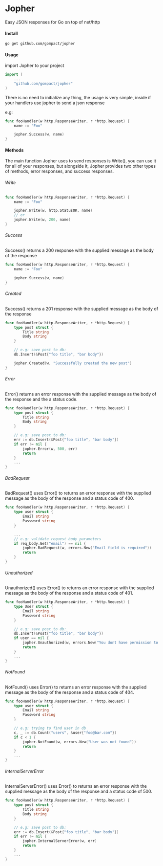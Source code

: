 # Jopher

Easy JSON responses for Go on top of net/http

#### Install

```bash
go get github.com/gompact/jopher
```


#### Usage

import Jopher to your project

```go
import (
    ...
    "github.com/gompact/jopher"
)
```

There is no need to initialize any thing, the usage is very simple,
inside if your handlers use jopher to send a json response

e.g:

```go
func fooHandler(w http.ResponseWriter, r *http.Request) {
    name := "Foo"

    jopher.Success(w, name)
}
```


#### Methods

The main function Jopher uses to send responses is Write(), you can use it for all of your responses,
but alongside it, Jopher provides two other types of methods, error responses, and success responses.


###### Write

```go
func fooHandler(w http.ResponseWriter, r *http.Request) {
    name := "Foo"

    jopher.Write(w, http.StatusOK, name)
    // or
    jopher.Write(w, 200, name)
}
```

###### Success

Success() returns a 200 response with the supplied message as the body of the response

```go
func fooHandler(w http.ResponseWriter, r *http.Request) {
    name := "Foo"

    jopher.Success(w, name)
}
```

###### Created

Success() returns a 201 response with the supplied message as the body of the response

```go
func fooHandler(w http.ResponseWriter, r *http.Request) {
    type post struct {
        Title string
        Body string
    }

    // e.g: save post to db: 
    db.Insert(&Post{"foo title", "bar body"})

    jopher.Created(w, "Successfully created the new post")
}
```

###### Error

Error() returns an error response with the supplied message as the body of the response
and the a status code.

```go
func fooHandler(w http.ResponseWriter, r *http.Request) {
    type post struct {
        Title string
        Body string
    }

    // e.g: save post to db: 
    err := db.Insert(&Post{"foo title", "bar body"})
    if err != nil {
        jopher.Error(w, 500, err)
        return
    }
    ...
}
```

###### BadRequest

BadRequest() uses Error() to returns an error response with the supplied message as the body of the response
and a status code of 400.

```go
func fooHandler(w http.ResponseWriter, r *http.Request) {
    type user struct {
        Email string
        Password string
    }

    ...
    // e.g: validate request body parameters
    if req_body.Get("email") == nil {
        jopher.BadRequest(w, errors.New("Email field is required"))
        return
    }
}
```

###### Unauthorized

Unauthorized() uses Error() to returns an error response with the supplied message as the body of the response
and a status code of 401.

```go
func fooHandler(w http.ResponseWriter, r *http.Request) {
    type User struct {
        Email string
        Password string
    }

    // e.g: save post to db: 
    db.Insert(&Post{"foo title", "bar body"})
    if user == nil {
        jopher.Unauthorized(w, errors.New("You dont have permission to create a new post"))
        return
    }
    ...
}
```

###### NotFound

NotFound() uses Error() to returns an error response with the supplied message as the body of the response
and a status code of 404.

```go
func fooHandler(w http.ResponseWriter, r *http.Request) {
    type user struct {
        Email string
        Password string
    }

    // e.g: trying to find user in db
    c, _ := db.Count("users", &user{"foo@bar.com"})
    if c < 1 {
        jopher.NotFound(w, errors.New("User was not found"))
        return
    }
    ...
}
```

###### InternalServerError

InternalServerError() uses Error() to returns an error response with the supplied message as the body of the response
and a status code of 500.

```go
func fooHandler(w http.ResponseWriter, r *http.Request) {
    type post struct {
        Title string
        Body string
    }

    // e.g: save post to db: 
    err := db.Insert(&Post{"foo title", "bar body"})
    if err != nil {
        jopher.InternalServerError(w, err)
        return
    }
    ...
}
```
